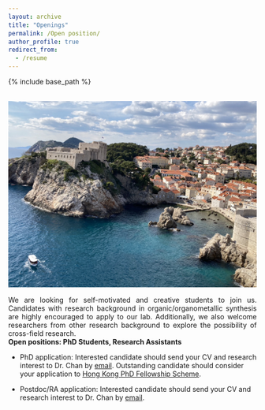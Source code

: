 ```yaml
---
layout: archive
title: "Openings"
permalink: /Open position/
author_profile: true
redirect_from:
  - /resume
---
```


{% include base_path %}

<br/> <img src='/images/IMG_0133.JPG'>

<div style="text-align: justify">
We are looking for self-motivated and creative students to join us. Candidates with research background in organic/organometallic synthesis are highly encouraged to apply to our lab. Additionally, we also welcome researchers from other research background to explore the possibility of cross-field research.
</div>
<b>Open positions:  PhD Students, Research Assistants</b>

* PhD application: Interested candidate should send your CV and research interest to Dr. Chan by [email](mailto:chinychan2@cityu.edu.hk). Outstanding candidate should consider your application to [Hong Kong PhD Fellowship Scheme](https://www.cityu.edu.hk/pg/hong-kong-phd-fellowship-scheme).


* Postdoc/RA application: Interested candidate should send your CV and research interest to Dr. Chan by [email](mailto:chinychan2@cityu.edu.hk). 


